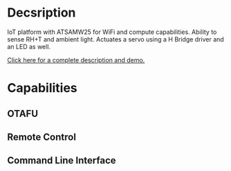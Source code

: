 # Decsription  
IoT platform with ATSAMW25 for WiFi and compute capabilities. Ability to sense RH+T and ambient light. Actuates a servo 
using a H Bridge driver and an LED as well.

[Click here for a complete description and demo.](https://devpost.com/software/weather-sense)

# Capabilities  
## OTAFU  
## Remote Control  
## Command Line Interface  

